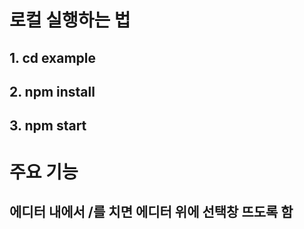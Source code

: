 # 로컬 실행하는 법

## 1. cd example

## 2. npm install

## 3. npm start

# 주요 기능 

## 에디터 내에서 /를 치면 에디터 위에 선택창 뜨도록 함